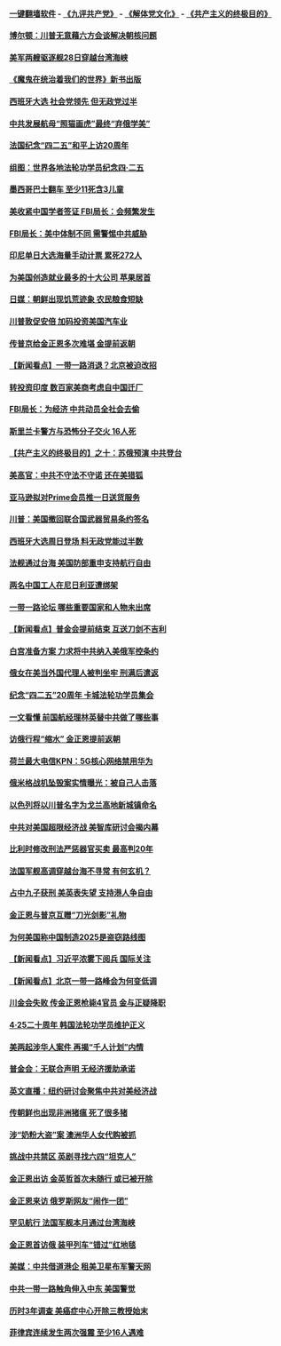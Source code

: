 #### [一键翻墙软件](https://github.com/gfw-breaker/nogfw/blob/master/README.md?t=04290937) -  [《九评共产党》](https://github.com/gfw-breaker/9ping.md?t=04290937) - [《解体党文化》](https://github.com/gfw-breaker/jtdwh.md?t=04290937) - [《共产主义的终极目的》](https://github.com/gfw-breaker/gczydzjmd.md?t=04290937)

#### [博尔顿：川普无意藉六方会谈解决朝核问题](../pages/nsc418/n11221213.md?t=04290937) 

#### [美军两艘驱逐舰28日穿越台湾海峡](../pages/nsc418/n11220534.md?t=04290937) 

#### [《魔鬼在统治着我们的世界》新书出版](../pages/nsc418/n11206636.md?t=04290937) 

#### [西班牙大选 社会党领先 但无政党过半](../pages/nsc418/n11220267.md?t=04290937) 

#### [中共发展航母“照猫画虎”最终“弃俄学美”](../pages/nsc418/n11220151.md?t=04290937) 

#### [法国纪念“四二五”和平上访20周年](../pages/nsc418/n11219882.md?t=04290937) 

#### [组图：世界各地法轮功学员纪念四‧二五](../pages/nsc418/n11203328.md?t=04290937) 

#### [墨西哥巴士翻车 至少11死含3儿童](../pages/nsc418/n11220073.md?t=04290937) 

#### [美收紧中国学者签证 FBI局长：会频繁发生](../pages/nsc418/n11219985.md?t=04290937) 

#### [FBI局长：美中体制不同 需警惕中共威胁](../pages/nsc418/n11218409.md?t=04290937) 

#### [印尼单日大选海量手动计票 累死272人](../pages/nsc418/n11219625.md?t=04290937) 

#### [为美国创造就业最多的十大公司 苹果居首](../pages/nsc418/n11216870.md?t=04290937) 

#### [日媒：朝鲜出现饥荒迹象 农民粮食短缺](../pages/nsc418/n11218950.md?t=04290937) 

#### [川普敦促安倍 加码投资美国汽车业](../pages/nsc418/n11218505.md?t=04290937) 

#### [传普京给金正恩多次难堪 金提前返朝](../pages/nsc418/n11218286.md?t=04290937) 

#### [【新闻看点】一带一路消退？北京被迫改招](../pages/nsc418/n11217837.md?t=04290937) 

#### [转投资印度 数百家美商考虑自中国迁厂](../pages/nsc418/n11218089.md?t=04290937) 

#### [FBI局长：为经济 中共动员全社会去偷](../pages/nsc418/n11217723.md?t=04290937) 

#### [斯里兰卡警方与恐怖分子交火 16人死](../pages/nsc418/n11217767.md?t=04290937) 

#### [【共产主义的终极目的】之十：苏俄预演 中共登台](../pages/nsc418/n11118424.md?t=04290937) 

#### [美高官：中共不守法不守诺 还在美猎狐](../pages/nsc418/n11215821.md?t=04290937) 

#### [亚马逊拟对Prime会员推一日送货服务](../pages/nsc418/n11217774.md?t=04290937) 

#### [川普：美国撤回联合国武器贸易条约签名](../pages/nsc418/n11216651.md?t=04290937) 

#### [西班牙大选周日登场 料无政党能过半数](../pages/nsc418/n11217298.md?t=04290937) 

#### [法舰通过台海 美国防部重申支持航行自由](../pages/nsc418/n11217098.md?t=04290937) 

#### [两名中国工人在尼日利亚遭绑架](../pages/nsc418/n11217100.md?t=04290937) 

#### [一带一路论坛 哪些重要国家和人物未出席](../pages/nsc418/n11216453.md?t=04290937) 

#### [【新闻看点】普金会提前结束 互送刀剑不吉利](../pages/nsc418/n11216173.md?t=04290937) 

#### [白宫准备方案 力求将中共纳入美俄军控条约](../pages/nsc418/n11216480.md?t=04290937) 

#### [俄女在美当外国代理人被判坐牢 刑满后遣返](../pages/nsc418/n11216378.md?t=04290937) 

#### [纪念“四二五”20周年 卡城法轮功学员集会](../pages/nsc418/n11216107.md?t=04290937) 

#### [一文看懂 前国航经理林英替中共做了哪些事](../pages/nsc418/n11209507.md?t=04290937) 

#### [访俄行程“缩水” 金正恩提前返朝](../pages/nsc418/n11215584.md?t=04290937) 

#### [荷兰最大电信KPN：5G核心网络禁用华为](../pages/nsc418/n11215182.md?t=04290937) 

#### [俄米格战机坠毁案实情曝光：被自己人击落](../pages/nsc418/n11215228.md?t=04290937) 

#### [以色列将以川普名字为戈兰高地新城镇命名](../pages/nsc418/n11214872.md?t=04290937) 

#### [中共对美国超限经济战 美智库研讨会揭内幕](../pages/nsc418/n11213513.md?t=04290937) 

#### [比利时修改刑法严惩器官买卖 最高判20年](../pages/nsc418/n11214014.md?t=04290937) 

#### [法国军舰高调穿越台海不寻常 有何玄机？](../pages/nsc418/n11212958.md?t=04290937) 

#### [占中九子获刑 美英表失望 支持港人争自由](../pages/nsc418/n11214008.md?t=04290937) 

#### [金正恩与普京互赠“刀光剑影”礼物](../pages/nsc418/n11213919.md?t=04290937) 

#### [为何美国称中国制造2025是盗窃路线图](../pages/nsc418/n11213477.md?t=04290937) 

#### [【新闻看点】习近平浓雾下阅兵 国际关注](../pages/nsc418/n11213488.md?t=04290937) 

#### [【新闻看点】北京一带一路峰会为何变低调](../pages/nsc418/n11213195.md?t=04290937) 

#### [川金会失败 传金正恩枪毙4官员 金与正疑降职](../pages/nsc418/n11213139.md?t=04290937) 

#### [4·25二十周年 韩国法轮功学员维护正义](../pages/nsc418/n11212889.md?t=04290937) 

#### [美两起涉华人案件 再揭“千人计划”内情](../pages/nsc418/n11212574.md?t=04290937) 

#### [普金会：无联合声明 无经济援助承诺](../pages/nsc418/n11212638.md?t=04290937) 

#### [英文直播：纽约研讨会聚焦中共对美经济战](../pages/nsc418/n11212947.md?t=04290937) 

#### [传朝鲜也出现非洲猪瘟 死了很多猪](../pages/nsc418/n11211952.md?t=04290937) 

#### [涉“奶粉大盗”案 澳洲华人女代购被抓](../pages/nsc418/n11211110.md?t=04290937) 

#### [挑战中共禁区 英剧寻找六四“坦克人”](../pages/nsc418/n11210393.md?t=04290937) 

#### [金正恩出访 金英哲首次未随行 或已被开除](../pages/nsc418/n11211031.md?t=04290937) 

#### [金正恩来访 俄罗斯网友“闹作一团”](../pages/nsc418/n11210902.md?t=04290937) 

#### [罕见航行 法国军舰本月通过台湾海峡](../pages/nsc418/n11210844.md?t=04290937) 

#### [金正恩首访俄 装甲列车“错过”红地毯](../pages/nsc418/n11210508.md?t=04290937) 

#### [美媒：中共借道港企 租美卫星布军警天网](../pages/nsc418/n11210381.md?t=04290937) 

#### [中共一带一路触角伸入中东 美国警觉](../pages/nsc418/n11209918.md?t=04290937) 

#### [历时3年调查 美癌症中心开除三教授始末](../pages/nsc418/n11208582.md?t=04290937) 

#### [菲律宾连续发生两次强震 至少16人遇难](../pages/nsc418/n11209625.md?t=04290937) 

